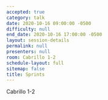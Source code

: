 ```yaml
---
accepted: true
category: talk
date: 2020-10-16 09:00:00 -0500
difficulty: null
end_date: 2020-10-16 17:00:00 -0500
layout: session-details
permalink: null
presenters: null
room: Cabrillo 1-2
schedule-layout: full
sitemap: false
title: Sprints
---
```


Cabrillo 1-2